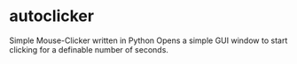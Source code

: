 # autoclicker
Simple Mouse-Clicker written in Python
Opens a simple GUI window to start clicking for a definable number of seconds.

